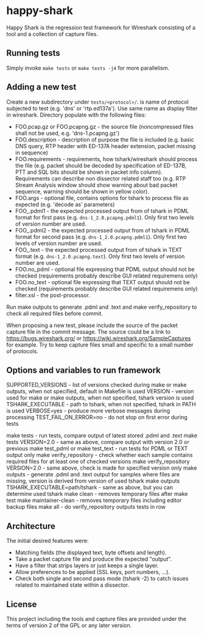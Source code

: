 happy-shark
===========
Happy Shark is the regression test framework for Wireshark consisting of a tool
and a collection of capture files.

Running tests
-------------
Simply invoke `make tests` or `make tests -j4` for more parallelism.

Adding a new test
-----------------
Create a new subdirectory under `tests/<protocol>/`. <protocol> is name of protocol
subjected to test (e.g. 'dns' or 'rtp.ed137a'). Use same name as display filter in wireshark.
Directory populate with the following files:

 - FOO.pcap.gz or FOO.pcapng.gz - the source file (noncompressed files shall not be used, e.g. 'dns-1.pcapng.gz')
 - FOO.description - description of purpose the file is included (e.g. basic DNS query, RTP header with ED-137A header extension, packet missing in sequence)
 - FOO.requirements - requirements, how tshark/wireshark should process the file (e.g. packet should be decoded by specification of ED-137B, PTT and SQL bits should be shown in packet info column). Requirements can describe non dissector related staff too (e.g. RTP Stream Analysis window should show warning about bad packet sequence, warning should be shown in yellow color).
 - FOO.args - optional file, contains options for tshark to process file as expected (e.g. 'decode as' parameters)
 - FOO_<version>.pdml1 - the expected processed output from <version> of tshark in PDML format for first pass (e.g. `dns-1_2.0.pcapng.pdml1`). Only first two levels of version number are used.
 - FOO_<version>.pdml2 - the expected processed output from <version> of tshark in PDML format for second pass (e.g. `dns-1_2.0.pcapng.pdml1`). Only first two levels of version number are used.
 - FOO_<version>.text - the expected processed output from <version> of tshark in TEXT format (e.g. `dns-1_2.0.pcapng.text`). Only first two levels of version number are used.
 - FOO.no_pdml - optional file expressing that PDML output should not be checked (requirements probably describe GUI related requiremens only)
 - FOO.no_text - optional file expressing that TEXT output should not be checked (requirements probably describe GUI related requiremens only)
 - filter.xsl - the post-processor.

Run make outputs to generate .pdml and .text and make verify_repository to check all required files before commit.

When proposing a new test, please include the source of the packet capture file
in the commit message. The source could be a link to https://bugs.wireshark.org/
or https://wiki.wireshark.org/SampleCaptures for example. Try to keep capture
files small and specific to a small number of protocols.

Options and variables to run framework
--------------------------------------

SUPPORTED_VERSIONS - list of versions checked during make or make outputs, when not specified, default in Makefile is used
VERSION - version used for make or make outputs, when not specified, tshark version is used
TSHARK_EXECUTABLE - path to tshark, when not specified, tshark in PATH is used
VERBOSE=yes - produce more verbose messages during processing
TEST_FAIL_ON_ERROR=no - do not stop on first error during tests

make tests - run tests, compare output of latest stored .pdml and .text
make tests VERSION=2.0 - same as above, compare output with version 2.0 or previous
make test_pdml or make test_text - run tests for PDML or TEXT output only
make verify_repository - check whether each sample contains required files for at least one of checked versions
make verify_repository VERSION=2.0 - same above, check is made for specified version only
make outputs - generate .pdml and .text output for samples where files are missing, version is derived from version of used tshark
make outputs TSHARK_EXECUTABLE=path/tshark - same as above, but you can determine used tshark
make clean - removes temporary files after make test
make maintainer-clean - removes temporary files including editor backup files
make all - do verify_repository outputs tests in row

Architecture
------------
The initial desired features were:

 - Matching fields (the displayed text, byte offsets and length).
 - Take a packet capture file and produce the expected "output".
 - Have a filter that strips layers or just keeps a single layer.
 - Allow preferences to be applied (SSL keys, port numbers, ...).
 - Check both single and second pass mode (tshark -2) to catch issues
   related to maintained state within a dissector.

License
-------
This project including the tools and capture files are provided under the terms
of version 2 of the GPL or any later version.


